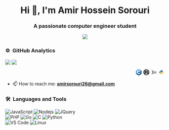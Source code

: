 
<h1 align="center">Hi 👋, I'm Amir Hossein Sorouri</h1>
<h3 align="center">A passionate computer engineer student</h3>

<p align="center">
  <img src="https://komarev.com/ghpvc/?username=vivek9patel&color=blueviolet&style=flat">
</p>

### ⚙️ &nbsp;GitHub Analytics
<p>
  <img align="center" src="https://github-readme-stats.vercel.app/api?username=Amirsorouri00&theme=algolia&show_icons=true&count_private=true&include_all_commits=true&hide_border=true">
  <img align="center" src="https://github-readme-stats.vercel.app/api/top-langs/?username=Amirsorouri00&theme=algolia&layout=compact&hide_border=true">
</p>

<p align="right">
<code><img height="20" src="https://raw.githubusercontent.com/github/explore/80688e429a7d4ef2fca1e82350fe8e3517d3494d/topics/cpp/cpp.png"></code>
<code><img height="20" src="https://raw.githubusercontent.com/github/explore/80688e429a7d4ef2fca1e82350fe8e3517d3494d/topics/rust/rust.png"></code>
<code><img height="20" src="https://raw.githubusercontent.com/github/explore/80688e429a7d4ef2fca1e82350fe8e3517d3494d/topics/haskell/haskell.png"></code>
<code><img height="20" src="https://raw.githubusercontent.com/github/explore/80688e429a7d4ef2fca1e82350fe8e3517d3494d/topics/python/python.png"></code>
</p>

- 📫 How to reach me: **amirsorouri26@gmail.com**

### 🛠 &nbsp;Languages and Tools

![JavaScript](https://img.shields.io/badge/-JavaScript-%23F7DF1C?style=for-the-badge&logo=javascript&logoColor=000000&labelColor=%23F7DF1C&color=%23FFCE5A)
![Nodejs](https://img.shields.io/badge/-Nodejs-339933?style=for-the-badge&logo=Node.js&logoColor=ffffff)
![JQuery](https://img.shields.io/badge/jQuery-0769AD?style=for-the-badge&logo=jquery&logoColor=white)
<br>
![PHP](https://img.shields.io/badge/-PHP-FFCA28?style=for-the-badge&logo=php&logoColor=ffffff)
![Go](https://img.shields.io/badge/-Go-000000?style=for-the-badge&logo=go&logoColor=ffffff)
![C](https://img.shields.io/badge/C-00599C?style=for-the-badge&logo=c&logoColor=white)
![Python](http://img.shields.io/badge/-Python-3776AB?style=for-the-badge&logo=python&logoColor=ffffff)
<br>
![VS Code](http://img.shields.io/badge/-VS%20Code-007ACC?style=for-the-badge&logo=visual-studio-code&logoColor=ffffff)
![Linux](http://img.shields.io/badge/-Linux-0078D6?style=for-the-badge&logo=linux&logoColor=ffffff)
<br/>

<!--
**Amirsorouri00/Amirsorouri00** is a ✨ _special_ ✨ repository because its `README.md` (this file) appears on your GitHub profile.

[![Discord](https://img.shields.io/discord/611822838831251466?label=Discord)](https://discord.gg/GdzjVvD)
[![Twitter Follow](https://img.shields.io/twitter/follow/Qeenon.svg?style=social)](https://twitter.com/Qeenon)

Here are some ideas to get you started:

- 🔭 I’m currently working on ...
- 🌱 I’m currently learning ...
- 👯 I’m looking to collaborate on ...
- 🤔 I’m looking for help with ...
- 💬 Ask me about ...
- 📫 How to reach me: ...
- 😄 Pronouns: ...
- ⚡ Fun fact: ...
-->
